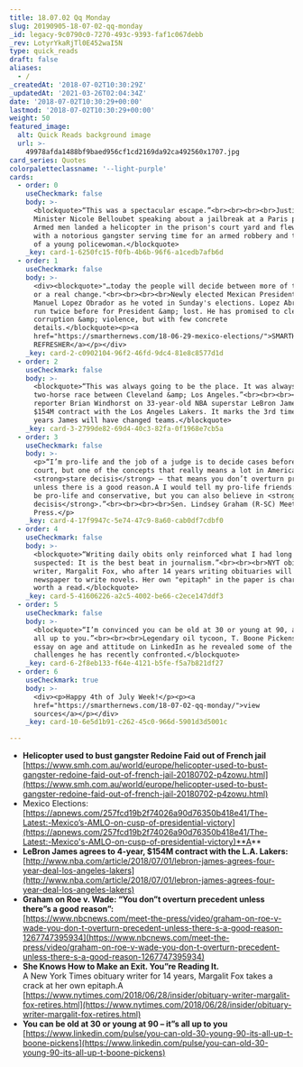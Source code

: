 ```yaml
---
title: 18.07.02 Qq Monday
slug: 20190905-18-07-02-qq-monday
_id: legacy-9c0790c0-7270-493c-9393-faf1c067debb
_rev: LotyrYkaRjTl0E452waI5N
type: quick_reads
draft: false
aliases:
  - /
_createdAt: '2018-07-02T10:30:29Z'
_updatedAt: '2021-03-26T02:04:34Z'
date: '2018-07-02T10:30:29+00:00'
lastmod: '2018-07-02T10:30:29+00:00'
weight: 50
featured_image:
  alt: Quick Reads background image
  url: >-
    49978afda1488bf9baed956cf1cd2169da92ca492560x1707.jpg
card_series: Quotes
colorpaletteclassname: '--light-purple'
cards:
  - order: 0
    useCheckmark: false
    body: >-
      <blockquote>“This was a spectacular escape.”<br><br><br><br>Justice
      Minister Nicole Belloubet speaking about a jailbreak at a Paris prison.
      Armed men landed a helicopter in the prison's court yard and flew away
      with a notorious gangster serving time for an armed robbery and the murder
      of a young policewoman.</blockquote>
    _key: card-1-6250fc15-f0fb-4b6b-96f6-a1cedb7afb6d
  - order: 1
    useCheckmark: false
    body: >-
      <div><blockquote>"…today the people will decide between more of the same
      or a real change."<br><br><br><br>Newly elected Mexican President Andres
      Manuel Lopez Obrador as he voted in Sunday's elections. Lopez Abrader has
      run twice before for President &amp; lost. He has promised to clean up
      corruption &amp; violence, but with few concrete
      details.</blockquote><p><a
      href="https://smarthernews.com/18-06-29-mexico-elections/">SMARTHER
      REFRESHER</a></p></div>
    _key: card-2-c0902104-96f2-46fd-9dc4-81e8c8577d1d
  - order: 2
    useCheckmark: false
    body: >-
      <blockquote>“This was always going to be the place. It was always a
      two-horse race between Cleveland &amp; Los Angeles.”<br><br><br><br>ESPN
      reporter Brian Windhorst on 33-year-old NBA superstar LeBron James 4-year,
      $154M contract with the Los Angeles Lakers. It marks the 3rd time in 8
      years James will have changed teams.</blockquote>
    _key: card-3-2799de82-69d4-40c3-82fa-0f1968e7cb5a
  - order: 3
    useCheckmark: false
    body: >-
      <p>“I’m pro-life and the job of a judge is to decide cases before the
      court, but one of the concepts that really means a lot in America is
      <strong>stare decisis</strong> – that means you don’t overturn precedent
      unless there is a good reason.A I would tell my pro-life friends: you can
      be pro-life and conservative, but you can also believe in <strong>stare
      decisis</strong>.”<br><br><br><br>Sen. Lindsey Graham (R-SC) Meet the
      Press.</p>
    _key: card-4-17f9947c-5e74-47c9-8a60-cab0df7cdbf0
  - order: 4
    useCheckmark: false
    body: >-
      <blockquote>“Writing daily obits only reinforced what I had long
      suspected: It is the best beat in journalism.”<br><br><br>NYT obituary
      writer, Margalit Fox, who after 14 years writing obituaries will leave the
      newspaper to write novels. Her own "epitaph" in the paper is charming and
      worth a read.</blockquote>
    _key: card-5-41606226-a2c5-4002-be66-c2ece147ddf3
  - order: 5
    useCheckmark: false
    body: >-
      <blockquote>“I’m convinced you can be old at 30 or young at 90, and it’s
      all up to you.”<br><br><br>Legendary oil tycoon, T. Boone Pickens, in an
      essay on age and attitude on LinkedIn as he revealed some of the health
      challenges he has recently confronted.</blockquote>
    _key: card-6-2f8eb133-f64e-4121-b5fe-f5a7b821df27
  - order: 6
    useCheckmark: true
    body: >-
      <div><p>Happy 4th of July Week!</p><p><a
      href="https://smarthernews.com/18-07-02-qq-monday/">view
      sources</a></p></div>
    _key: card-10-6e5d1b91-c262-45c0-966d-5901d3d5001c

---
```

* **Helicopter used to bust gangster Redoine Faid out of French jail**  
[https://www.smh.com.au/world/europe/helicopter-used-to-bust-gangster-redoine-faid-out-of-french-jail-20180702-p4zowu.html](https://www.smh.com.au/world/europe/helicopter-used-to-bust-gangster-redoine-faid-out-of-french-jail-20180702-p4zowu.html)
* Mexico Elections:  
[https://apnews.com/257fcd19b2f74026a90d76350b418e41/The-Latest:-Mexico’s-AMLO-on-cusp-of-presidential-victory](https://apnews.com/257fcd19b2f74026a90d76350b418e41/The-Latest:-Mexico's-AMLO-on-cusp-of-presidential-victory)**A**
* **LeBron James agrees to 4-year, $154M contract with the L.A. Lakers:**  
[http://www.nba.com/article/2018/07/01/lebron-james-agrees-four-year-deal-los-angeles-lakers](http://www.nba.com/article/2018/07/01/lebron-james-agrees-four-year-deal-los-angeles-lakers)
* **Graham on Roe v. Wade: “You don”t overturn precedent unless there”s a good reason”:**  
[https://www.nbcnews.com/meet-the-press/video/graham-on-roe-v-wade-you-don-t-overturn-precedent-unless-there-s-a-good-reason-1267747395934](https://www.nbcnews.com/meet-the-press/video/graham-on-roe-v-wade-you-don-t-overturn-precedent-unless-there-s-a-good-reason-1267747395934)
* **She Knows How to Make an Exit. You”re Reading It.**  
A New York Times obituary writer for 14 years, Margalit Fox takes a crack at her own epitaph.A [https://www.nytimes.com/2018/06/28/insider/obituary-writer-margalit-fox-retires.html](https://www.nytimes.com/2018/06/28/insider/obituary-writer-margalit-fox-retires.html)
* **You can be old at 30 or young at 90 – it”s all up to you** [https://www.linkedin.com/pulse/you-can-old-30-young-90-its-all-up-t-boone-pickens](https://www.linkedin.com/pulse/you-can-old-30-young-90-its-all-up-t-boone-pickens)